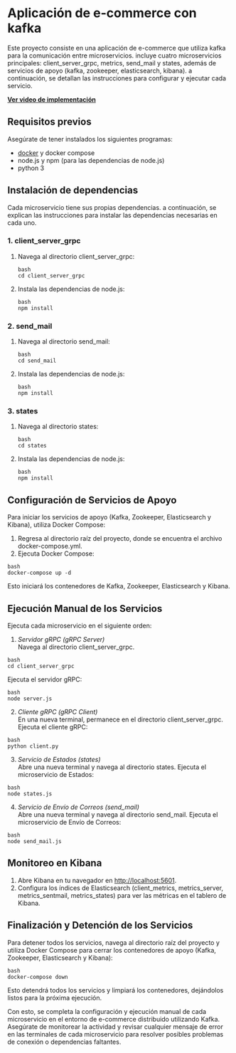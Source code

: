 # Aplicación de e-commerce con kafka

Este proyecto consiste en una aplicación de e-commerce que utiliza kafka para la comunicación entre microservicios. incluye cuatro microservicios principales: client_server_grpc, metrics, send_mail y states, además de servicios de apoyo (kafka, zookeeper, elasticsearch, kibana). a continuación, se detallan las instrucciones para configurar y ejecutar cada servicio.

**[Ver video de implementación](https://drive.google.com/file/d/1MptzfqksVPbxP4y58kWaXR2s550dLztH/view?usp=sharing)**

## Requisitos previos

Asegúrate de tener instalados los siguientes programas:
- [docker](https://www.docker.com/get-started) y docker compose
- node.js y npm (para las dependencias de node.js)
- python 3

## Instalación de dependencias

Cada microservicio tiene sus propias dependencias. a continuación, se explican las instrucciones para instalar las dependencias necesarias en cada uno.

### 1. client_server_grpc

1. Navega al directorio client_server_grpc:
   ```
   bash 
   cd client_server_grpc
   ```

3. Instala las dependencias de node.js:
   ```
   bash
   npm install
   ```

### 2. send_mail

1. Navega al directorio send_mail:
   ```
   bash
   cd send_mail
   ```

2. Instala las dependencias de node.js:
   ```
   bash
   npm install
   ```

### 3. states

1. Navega al directorio states:
   ```
   bash
   cd states
   ```

2. Instala las dependencias de node.js:
   ```
   bash
   npm install
   ```
   

## Configuración de Servicios de Apoyo

Para iniciar los servicios de apoyo (Kafka, Zookeeper, Elasticsearch y Kibana), utiliza Docker Compose:

1. Regresa al directorio raíz del proyecto, donde se encuentra el archivo docker-compose.yml.
2. Ejecuta Docker Compose:

```
bash
docker-compose up -d
```

Esto iniciará los contenedores de Kafka, Zookeeper, Elasticsearch y Kibana.

## Ejecución Manual de los Servicios

Ejecuta cada microservicio en el siguiente orden:

1. *Servidor gRPC (gRPC Server)*  
Navega al directorio client_server_grpc.
```
bash
cd client_server_grpc
```

Ejecuta el servidor gRPC:
```
bash
node server.js
```


2. *Cliente gRPC (gRPC Client)*  
En una nueva terminal, permanece en el directorio client_server_grpc.  
Ejecuta el cliente gRPC:
```
bash
python client.py
```

3. *Servicio de Estados (states)*  
Abre una nueva terminal y navega al directorio states.
Ejecuta el microservicio de Estados:
```
bash
node states.js
```

4. *Servicio de Envío de Correos (send_mail)*  
Abre una nueva terminal y navega al directorio send_mail.
Ejecuta el microservicio de Envío de Correos:
```
bash
node send_mail.js
```
## Monitoreo en Kibana

1. Abre Kibana en tu navegador en [http://localhost:5601](http://localhost:5601).
2. Configura los índices de Elasticsearch (client_metrics, metrics_server, metrics_sentmail, metrics_states) para ver las métricas en el tablero de Kibana.

## Finalización y Detención de los Servicios

Para detener todos los servicios, navega al directorio raíz del proyecto y utiliza Docker Compose para cerrar los contenedores de apoyo (Kafka, Zookeeper, Elasticsearch y Kibana):
```
bash
docker-compose down
```

Esto detendrá todos los servicios y limpiará los contenedores, dejándolos listos para la próxima ejecución.

Con esto, se completa la configuración y ejecución manual de cada microservicio en el entorno de e-commerce distribuido utilizando Kafka. Asegúrate de monitorear la actividad y revisar cualquier mensaje de error en las terminales de cada microservicio para resolver posibles problemas de conexión o dependencias faltantes.
